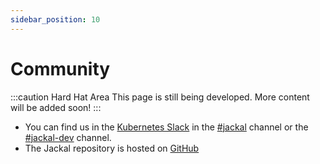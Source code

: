 ```yaml
---
sidebar_position: 10
---
```


# Community

:::caution Hard Hat Area
This page is still being developed. More content will be added soon!
:::

- You can find us in the [Kubernetes Slack](https://kubernetes.slack.com) in the [#jackal](https://kubernetes.slack.com/archives/C03B6BJAUJ3) channel or the [#jackal-dev](https://kubernetes.slack.com/archives/C03BP9Z3CMA) channel.
- The Jackal repository is hosted on [GitHub](https://github.com/Racer159/jackal)
